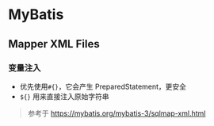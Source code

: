 # MyBatis

## Mapper XML Files

### 变量注入

- 优先使用`#{}`，它会产生 PreparedStatement，更安全
- `${}` 用来直接注入原始字符串

> 参考于 <https://mybatis.org/mybatis-3/sqlmap-xml.html>

